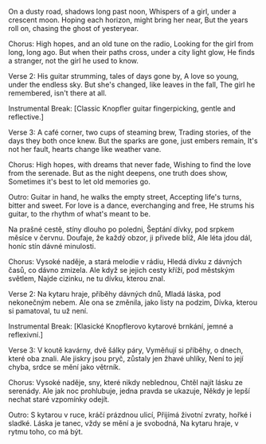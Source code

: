 On a dusty road, shadows long past noon,
Whispers of a girl, under a crescent moon.
Hoping each horizon, might bring her near,
But the years roll on, chasing the ghost of yesteryear.

Chorus:
High hopes, and an old tune on the radio,
Looking for the girl from long, long ago.
But when their paths cross, under a city light glow,
He finds a stranger, not the girl he used to know.

Verse 2:
His guitar strumming, tales of days gone by,
A love so young, under the endless sky.
But she's changed, like leaves in the fall,
The girl he remembered, isn't there at all.

Instrumental Break:
[Classic Knopfler guitar fingerpicking, gentle and reflective.]

Verse 3:
A café corner, two cups of steaming brew,
Trading stories, of the days they both once knew.
But the sparks are gone, just embers remain,
It's not her fault, hearts change like weather vane.

Chorus:
High hopes, with dreams that never fade,
Wishing to find the love from the serenade.
But as the night deepens, one truth does show,
Sometimes it's best to let old memories go.

Outro:
Guitar in hand, he walks the empty street,
Accepting life's turns, bitter and sweet.
For love is a dance, everchanging and free,
He strums his guitar, to the rhythm of what's meant to be.

Na prašné cestě, stíny dlouho po poledni,
Šeptání dívky, pod srpkem měsíce v červnu.
Doufaje, že každý obzor, ji přivede blíž,
Ale léta jdou dál, honíc stín dávné minulosti.

Chorus:
Vysoké naděje, a stará melodie v rádiu,
Hledá dívku z dávných časů, co dávno zmizela.
Ale když se jejich cesty kříží, pod městským světlem,
Najde cizinku, ne tu dívku, kterou znal.

Verse 2:
Na kytaru hraje, příběhy dávných dnů,
Mladá láska, pod nekonečným nebem.
Ale ona se změnila, jako listy na podzim,
Dívka, kterou si pamatoval, tu už není.

Instrumental Break:
[Klasické Knopflerovo kytarové brnkání, jemné a reflexivní.]

Verse 3:
V koutě kavárny, dvě šálky páry,
Vyměňují si příběhy, o dnech, které oba znali.
Ale jiskry jsou pryč, zůstaly jen žhavé uhlíky,
Není to její chyba, srdce se mění jako větrník.

Chorus:
Vysoké naděje, sny, které nikdy neblednou,
Chtěl najít lásku ze serenády.
Ale jak noc prohlubuje, jedna pravda se ukazuje,
Někdy je lepší nechat staré vzpomínky odejít.

Outro:
S kytarou v ruce, kráčí prázdnou ulicí,
Přijímá životní zvraty, hořké i sladké.
Láska je tanec, vždy se mění a je svobodná,
Na kytaru hraje, v rytmu toho, co má být.
